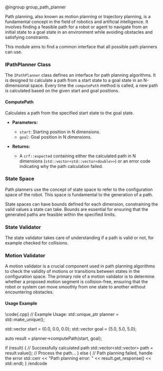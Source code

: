 @ingroup group_path_planner

Path planning, also known as motion planning or trajectory planning, is a fundamental concept in the field of robotics and artificial intelligence. It involves finding a feasible path for a robot or agent to navigate from an initial state to a goal state in an environment while avoiding obstacles and satisfying constraints.

This module aims to find a common interface that all possible path planners can use.

### IPathPlanner Class

The `IPathPlanner` class defines an interface for path planning algorithms. It is designed to calculate a path from a start state to a goal state in an N-dimensional space. Every time the `computePath` method is called, a new path is calculated based on the given start and goal positions.

#### ComputePath

Calculates a path from the specified start state to the goal state.

- **Parameters:**
  - `start`: Starting position in N dimensions.
  - `goal`: Goal position in N dimensions.

- **Returns:**
  - A `crf::expected` containing either the calculated path in N dimensions (`std::vector<std::vector<double>>`) or an error code indicating why the path calculation failed.

### State Space

Path planners use the concept of state space to refer to the configuration space of the robot. This space is fundamental to the generation of a path.

State spaces can have bounds defined for each dimension, constraining the valid values a state can take. Bounds are essential for ensuring that the generated paths are feasible within the specified limits.

### State Validator

The state validator takes care of understanding if a path is valid or not, for example checked for collisions.

### Motion Validator

A motion validator is a crucial component used in path planning algorithms to check the validity of motions or transitions between states in the configuration space. The primary role of a motion validator is to determine whether a proposed motion segment is collision-free, ensuring that the robot or system can move smoothly from one state to another without encountering obstacles.

#### Usage Example

\code{.cpp}
// Example Usage:
std::unique_ptr<IPathPlanner> planner = std::make_unique<MyPathPlanner>();

std::vector<double> start = {0.0, 0.0, 0.0};
std::vector<double> goal = {5.0, 5.0, 5.0};

auto result = planner->computePath(start, goal);

if (result) {
    // Successfully calculated path
    std::vector<std::vector<double>> path = result.value();
    // Process the path...
} else {
    // Path planning failed, handle the error
    std::cerr << "Path planning error: " << result.get_response() << std::endl;
}
/endcode
